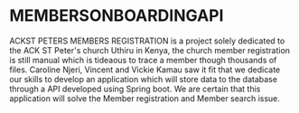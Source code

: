# MEMBERSONBOARDINGAPI
ACKST PETERS MEMBERS REGISTRATION is a project solely dedicated to the ACK ST Peter's church Uthiru in Kenya, 
the church member registration is still manual which is tideaous to trace a member though thousands of files.
Caroline Njeri, Vincent and Vickie Kamau saw it fit that we dedicate our skills to develop an application which will store data to the database through a API developed using Spring boot. 
We are certain that this application will solve the Member registration and Member search issue.
